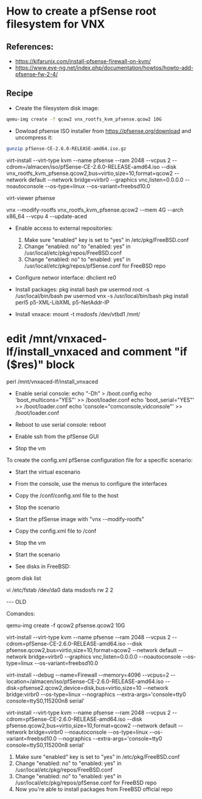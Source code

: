 # How to create a pfSense root filesystem for VNX

## References:

- https://kifarunix.com/install-pfsense-firewall-on-kvm/
- https://www.eve-ng.net/index.php/documentation/howtos/howto-add-pfsense-fw-2-4/

## Recipe

- Create the filesystem disk image:
```bash
qemu-img create -f qcow2 vnx_rootfs_kvm_pfsense.qcow2 10G
```
- Dowload pfsense ISO installer from https://pfsense.org/download and uncompress it:
```bash
gunzip pfSense-CE-2.6.0-RELEASE-amd64.iso.gz
```

virt-install --virt-type kvm --name pfsense --ram 2048 --vcpus 2 --cdrom=/almacen/iso/pfSense-CE-2.6.0-RELEASE-amd64.iso --disk vnx_rootfs_kvm_pfsense.qcow2,bus=virtio,size=10,format=qcow2 --network default --network bridge=virbr0 --graphics vnc,listen=0.0.0.0 --noautoconsole --os-type=linux --os-variant=freebsd10.0

virt-viewer pfsense

vnx --modify-rootfs vnx_rootfs_kvm_pfsense.qcow2 --mem 4G --arch x86_64 --vcpu 4 --update-aced 
- Enable access to external repositories:
  1. Make sure "enabled" key is set to "yes" in /etc/pkg/FreeBSD.conf
  2. Change "enabled: no" to "enabled: yes" in /usr/local/etc/pkg/repos/FreeBSD.conf
  3. Change "enabled: no" to "enabled: yes" in /usr/local/etc/pkg/repos/pfSense.conf for FreeBSD repo

- Configure networ interface:
dhclient re0

- Install packages:
pkg install bash
pw usermod root -s /usr/local/bin/bash
pw usermod vnx -s /usr/local/bin/bash 
pkg install perl5 p5-XML-LibXML p5-NetAddr-IP

- Install vnxace:
mount -t msdosfs /dev/vtbd1 /mnt/
# edit /mnt/vnxaced-lf/install_vnxaced and comment "if ($res)" block
perl /mnt/vnxaced-lf/install_vnxaced

- Enable serial console:
echo "-Dh" > /boot.config
echo 'boot_multicons="YES"' >> /boot/loader.conf
echo 'boot_serial="YES"' >> /boot/loader.conf
echo 'console="comconsole,vidconsole"' >> /boot/loader.conf

- Reboot to use serial console:
reboot

- Enable ssh from the pfSense GUI

- Stop the vm


To create the config.xml pfSense configuration file for a specific scenario:

- Start the virtual escenario 
- From the console, use the menus to configure the interfaces
- Copy the /conf/config.xml file to the host
- Stop the scenario
- Start the pfSense image with "vnx --modify-rootfs"
- Copy the config.xml file to /conf
- Stop the vm

- Start the scenario 




- See disks in FreeBSD:

geom disk list

vi /etc/fstab
/dev/da0                data    msdosfs rw      2       2


--- OLD

Comandos:

qemu-img create -f qcow2 pfsense.qcow2 10G

virt-install --virt-type kvm --name pfsense --ram 2048 --vcpus 2 --cdrom=pfSense-CE-2.6.0-RELEASE-amd64.iso --disk pfsense.qcow2,bus=virtio,size=10,format=qcow2 --network default --network bridge=virbr0 --graphics vnc,listen=0.0.0.0 --noautoconsole --os-type=linux --os-variant=freebsd10.0 

virt-install --debug --name=Firewall --memory=4096 --vcpus=2 --location=/almacen/iso/pfSense-CE-2.6.0-RELEASE-amd64.iso --disk=pfsense2.qcow2,device=disk,bus=virtio,size=10 --network bridge:virbr0  --os-type=linux  --nographics --extra-args='console=tty0 console=ttyS0,115200n8 serial'

virt-install --virt-type kvm --name pfsense --ram 2048 --vcpus 2 --cdrom=pfSense-CE-2.6.0-RELEASE-amd64.iso --disk pfsense.qcow2,bus=virtio,size=10,format=qcow2 --network default --network bridge=virbr0 --noautoconsole --os-type=linux --os-variant=freebsd10.0 --nographics --extra-args='console=tty0 console=ttyS0,115200n8 serial'







1. Make sure "enabled" key is set to "yes" in /etc/pkg/FreeBSD.conf
2. Change "enabled: no" to "enabled: yes" in /usr/local/etc/pkg/repos/FreeBSD.conf
3. Change "enabled: no" to "enabled: yes" in /usr/local/etc/pkg/repos/pfSense.conf for FreeBSD repo
4. Now you're able to install packages from FreeBSD official repo



